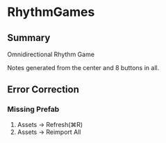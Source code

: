 # RhythmGames
## Summary
Omnidirectional Rhythm Game

Notes generated from the center and 8 buttons in all.
## Error Correction
### Missing Prefab
1. Assets -> Refresh(⌘R)
2. Assets -> Reimport All
